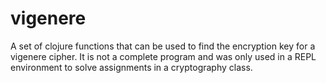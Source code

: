 # vigenere

A set of clojure functions that can be used to find the encryption key for a vigenere cipher. It is not a complete program and was only used in a REPL environment to solve assignments in a cryptography class.
